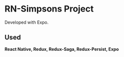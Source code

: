 
# RN-Simpsons Project

Developed with Expo.


## Used
**React Native, Redux, Redux-Saga, Redux-Persist, Expo**


  